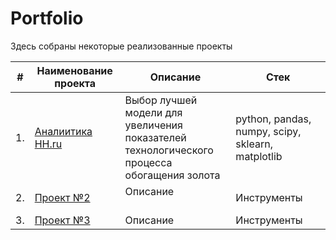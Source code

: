 # Portfolio

Здесь собраны некоторые реализованные проекты

| #    | Наименование проекта                | Описание                                                     | Стек                                                         |
| ---- | ------------------------------------------------------------ | ------------------------------------------------------------ | ------------------------------------------------------------ |
| 1.   | [Аналиитика HH.ru](https://github.com/aq2003/Portfolio/tree/main/Gold%20Recovery) | Выбор лучшей модели для увеличения <br/>показателей технологического процесса <br/>обогащения золота | python, pandas, numpy, scipy, sklearn, matplotlib       |
| 2.   | [Проект №2](https://github.com/aq2003/Portfolio/tree/main/Taxi%20Service) | Описание <br/>  <br/> | Инструменты |
| 3.   | [Проект №3](https://github.com/aq2003/Portfolio/tree/main/Analyzing%20Texts) | Описание             | Инструменты |

